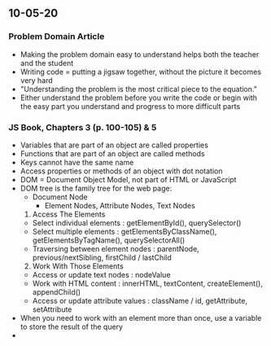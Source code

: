 ## 10-05-20

### Problem Domain Article

- Making the problem domain easy to understand helps both the teacher and the student
- Writing code = putting a jigsaw together, without the picture it becomes very hard
- "Understanding the problem is the most critical piece to the equation."
- Either understand the problem before you write the code or begin with the easy part you understand and progress to more difficult parts


### JS Book, Chapters 3 (p. 100-105) & 5

- Variables that are part of an object are called properties
- Functions that are part of an object are called methods
- Keys cannot have the same name
- Access properties or methods of an object with dot notation
- DOM = Document Object Model, not part of HTML or JavaScript
- DOM tree is the family tree for the web page:
  - Document Node
    - Element Nodes, Attribute Nodes, Text Nodes
  1. Access The Elements
    - Select individual elements : getElementById(), querySelector()
    - Select multiple elements : getElementsByClassName(), getElementsByTagName(), querySelectorAll()
    - Traversing between element nodes : parentNode, previous/nextSibling, firstChild / lastChild
  2. Work With Those Elements
    - Access or update text nodes : nodeValue
    - Work with HTML content : innerHTML, textContent, createElement(), appendChild()
    - Access or update attribute values : className / id, getAttribute, setAttribute
- When you need to work with an element more than once, use a variable to store the result of the query
- 
